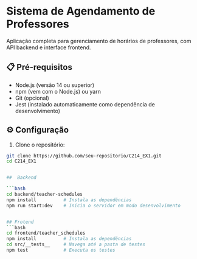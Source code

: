 # Sistema de Agendamento de Professores

Aplicação completa para gerenciamento de horários de professores, com API backend e interface frontend.

## 📋 Pré-requisitos

- Node.js (versão 14 ou superior)
- npm (vem com o Node.js) ou yarn
- Git (opcional)
- Jest (instalado automaticamente como dependência de desenvolvimento)


## ⚙️ Configuração

1. Clone o repositório:
```bash
git clone https://github.com/seu-repositorio/C214_EX1.git
cd C214_EX1


##  Backend 

```bash
cd backend/teacher-schedules
npm install          # Instala as dependências
npm run start:dev    # Inicia o servidor em modo desenvolvimento


## Frotend 
```bash
cd frontend/teacher_schedules
npm install          # Instala as dependências
cd src/__tests__     # Navega até a pasta de testes
npm test             # Executa os testes

